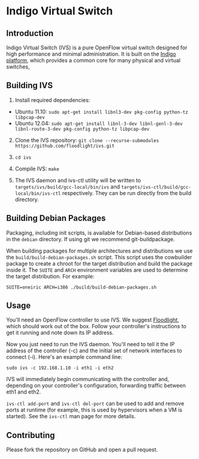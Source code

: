 Indigo Virtual Switch
=====================

Introduction
------------

Indigo Virtual Switch (IVS) is a pure OpenFlow virtual switch designed for high
performance and minimal administration. It is built on the [Indigo
platform][1], which provides a common core for many physical and virtual switches,

[1]: http://www.projectfloodlight.org/indigo/

Building IVS
------------

1. Install required dependencies:
  - Ubuntu 11.10: `sudo apt-get install libnl3-dev pkg-config python-tz libpcap-dev`
  - Ubuntu 12.04: `sudo apt-get install libnl-3-dev libnl-genl-3-dev libnl-route-3-dev pkg-config python-tz libpcap-dev`

2. Clone the IVS repository: `git clone --recurse-submodules https://github.com/floodlight/ivs.git`

3. `cd ivs`

4. Compile IVS: `make`

5. The IVS daemon and ivs-ctl utility will be written to
   `targets/ivs/build/gcc-local/bin/ivs` and
   `targets/ivs-ctl/build/gcc-local/bin/ivs-ctl` respectively. They can be run
   directly from the build directory.

Building Debian Packages
------------------------

Packaging, including init scripts, is available for Debian-based
distributions in the `debian` directory. If using git we recommend
git-buildpackage.

When building packages for multiple architectures and distributions we use the
`build/build-debian-packages.sh` script. This script uses the cowbuilder
package to create a chroot for the target distribution and build the package
inside it. The `SUITE` and `ARCH` environment variables are used to determine
the target distribution. For example:

    SUITE=oneiric ARCH=i386 ./build/build-debian-packages.sh

Usage
-----

You'll need an OpenFlow controller to use IVS. We suggest [Floodlight][2],
which should work out of the box. Follow your controller's instructions
to get it running and note down its IP address.

[2]: http://www.projectfloodlight.org/floodlight/

Now you just need to run the IVS daemon. You'll need to tell it the IP address
of the controller (-c) and the initial set of network interfaces to connect (-i).
Here's an example command line:

```
sudo ivs -c 192.168.1.10 -i eth1 -i eth2
```

IVS will immediately begin communicating with the controller and, depending on
your controller's configuration, forwarding traffic between eth1 and eth2.

`ivs-ctl add-port` and `ivs-ctl del-port` can be used to add and remove ports
at runtime (for example, this is used by hypervisors when a VM is started). See
the `ivs-ctl` man page for more details.

Contributing
------------

Please fork the repository on GitHub and open a pull request.
